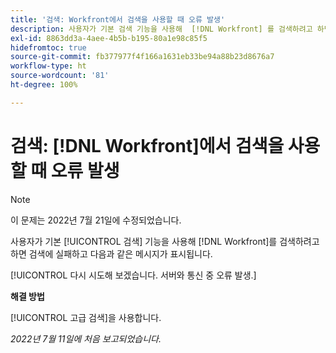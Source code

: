 ```yaml
---
title: '검색: Workfront에서 검색을 사용할 때 오류 발생'
description: 사용자가 기본 검색 기능을 사용해  [!DNL Workfront] 를 검색하려고 하면 검색에 실패하고 오류 메시지가 표시됩니다.
exl-id: 8863dd3a-4aee-4b5b-b195-80a1e98c85f5
hidefromtoc: true
source-git-commit: fb377977f4f166a1631eb33be94a88b23d8676a7
workflow-type: ht
source-wordcount: '81'
ht-degree: 100%

---
```


# 검색: [!DNL Workfront]에서 검색을 사용할 때 오류 발생

>[!NOTE]
>
>이 문제는 2022년 7월 21일에 수정되었습니다.

사용자가 기본 [!UICONTROL 검색] 기능을 사용해 [!DNL Workfront]를 검색하려고 하면 검색에 실패하고 다음과 같은 메시지가 표시됩니다.

[!UICONTROL 다시 시도해 보겠습니다. 서버와 통신 중 오류 발생.]

**해결 방법**

[!UICONTROL 고급 검색]을 사용합니다.

_2022년 7월 11일에 처음 보고되었습니다._
